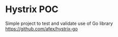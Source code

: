 # Hystrix POC

Simple project to test and validate use of Go library https://github.com/afex/hystrix-go 